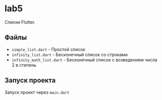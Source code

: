 # lab5

Списки Flutter.

## Файлы

- `simple_list.dart` - Простой список
- `infinity_list.dart` - Бесконечный список со строками
- `infinity_math_list.dart` - Бесконечный список с возведением числа 2 в степень

## Запуск проекта

Запуск проект через `main.dart` 

